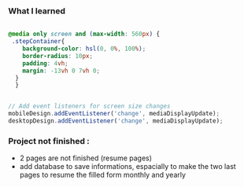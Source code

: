 

### What I learned



```html

```
```css
@media only screen and (max-width: 560px) {
 .stepContainer{
    background-color: hsl(0, 0%, 100%);
    border-radius: 10px;
    padding: 4vh;
    margin: -13vh 0 7vh 0;
  }
  }
```
```js

// Add event listeners for screen size changes
mobileDesign.addEventListener('change', mediaDisplayUpdate);
desktopDesign.addEventListener('change', mediaDisplayUpdate);

```

### Project not finished :

- 2 pages are not finished (resume pages)
- add database to save informations, espacially to make the two last pages to resume the filled form monthly and yearly

